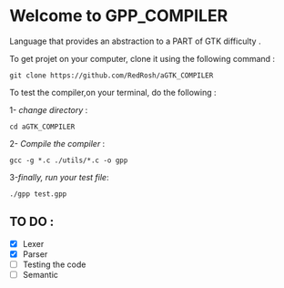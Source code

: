 # Welcome to GPP_COMPILER

Language that provides an abstraction to a PART of GTK difficulty .

To get projet on your computer, clone it using the following command :

```
git clone https://github.com/RedRosh/aGTK_COMPILER
```

To test the compiler,on your terminal, do the following :

1- _change directory_ :

```
cd aGTK_COMPILER
```

2- _Compile the compiler_ :

```
gcc -g *.c ./utils/*.c -o gpp
```

3-_finally, run your test file_:

```
./gpp test.gpp
```

## TO DO :

- [x] Lexer
- [x] Parser
- [ ] Testing the code
- [ ] Semantic
